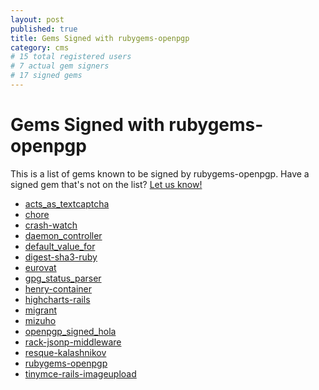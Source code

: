 ```yaml
---
layout: post
published: true
title: Gems Signed with rubygems-openpgp
category: cms
# 15 total registered users 
# 7 actual gem signers
# 17 signed gems
---
```


Gems Signed with rubygems-openpgp
=================================

This is a list of gems known to be signed by rubygems-openpgp.  Have a
signed gem that's not on the list?  [Let us
know!](mailto:kgo@grant-olson.net)

* [acts_as_textcaptcha](https://rubygems.org/gems/acts_as_textcaptcha)
* [chore](https://rubygems.org/gems/chore)
* [crash-watch](https://rubygems.org/gems/crash-watch)
* [daemon_controller](https://rubygems.org/gems/daemon_controller)
* [default_value_for](https://rubygems.org/gems/default_value_for)
* [digest-sha3-ruby](https://rubygems.org/gems/digest-sha3)
* [eurovat](https://rubygems.org/gems/eurovat)
* [gpg_status_parser](https://rubygems.org/gems/gpg_status_parser)
* [henry-container](https://rubygems.org/gems/henry-container)
* [highcharts-rails](https://rubygems.org/gems/highcharts-rails)
* [migrant](https://rubygems.org/gems/migrant)
* [mizuho](https://rubygems.org/gems/mizuho)
* [openpgp_signed_hola](https://rubygems.org/gems/openpgp_signed_hola)
* [rack-jsonp-middleware](https://rubygems.org/gems/rack-jsonp-middleware)
* [resque-kalashnikov](https://rubygems.org/gems/resque-kalashnikov)
* [rubygems-openpgp](https://rubygems.org/gems/rubygems-openpgp)
* [tinymce-rails-imageupload](https://rubygems.org/gems/tinymce-rails-imageupload)
